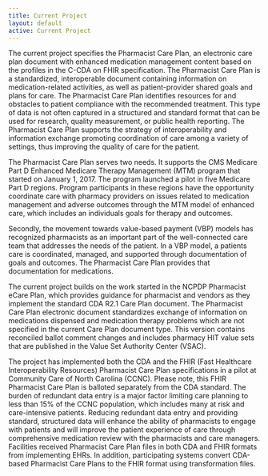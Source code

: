 ```yaml
---
title: Current Project
layout: default
active: Current Project
---
```


The current project specifies the Pharmacist Care Plan, an electronic care plan document with enhanced medication management content based on the profiles in the C-CDA on FHIR specification. The Pharmacist Care Plan is a standardized, interoperable document containing information on medication-related activities, as well as patient-provider shared goals and plans for care. The Pharmacist Care Plan identifies resources for and obstacles to patient compliance with the recommended treatment. This type of data is not often captured in a structured and standard format that can be used for research, quality measurement, or public health reporting. The Pharmacist Care Plan supports the strategy of interoperability and information exchange promoting coordination of care among a variety of settings, thus improving the quality of care for the patient. 

The Pharmacist Care Plan serves two needs. It supports the CMS Medicare Part D Enhanced Medicare Therapy Management (MTM) program that started on January 1, 2017. The program launched a pilot in five Medicare Part D regions. Program participants in these regions have the opportunity coordinate care with pharmacy providers on issues related to medication management and adverse outcomes through the MTM model of enhanced care, which includes an individuals goals for therapy and outcomes. 

Secondly, the movement towards value-based payment (VBP) models has recognized pharmacists as an important part of the well-connected care team that addresses the needs of the patient.  In a VBP model, a patients care is coordinated, managed, and supported through documentation of goals and outcomes. The Pharmacist Care Plan provides that documentation for medications.

The current project builds on the work started in the NCPDP Pharmacist eCare Plan, which provides guidance for pharmacist and vendors as they implement the standard CDA R2.1 Care Plan document. The Pharmacist Care Plan electronic document standardizes exchange of information on medications dispensed and medication therapy problems which are not specified in the current Care Plan document type. This version contains reconciled ballot comment changes and includes pharmacy HIT value sets that are published in the Value Set Authority Center (VSAC). 

The project has implemented both the CDA and the FHIR (Fast Healthcare Interoperability Resources) Pharmacist Care Plan specifications in a pilot at Community Care of North Carolina (CCNC). Please note, this FHIR Pharmacist Care Plan is balloted separately from the CDA standard. The burden of redundant data entry is a major factor limiting care planning to less than 15% of the CCNC population, which includes many at risk and care-intensive patients. Reducing redundant data entry and providing standard, structured data will enhance the ability of pharmacists to engage with patients and will improve the patient experience of care through comprehensive medication review with the pharmacists and care managers. Facilities received Pharmacist Care Plan files in both CDA and FHIR formats from implementing EHRs. In addition, participating systems convert CDA-based Pharmacist Care Plans to the FHIR format using transformation files.
